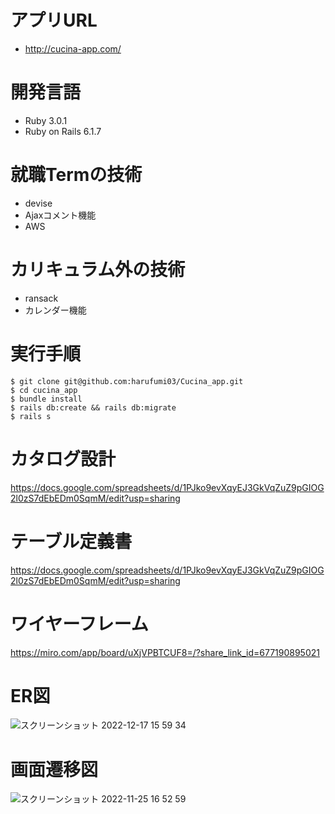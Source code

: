 # アプリURL
- http://cucina-app.com/

# 開発言語
- Ruby 3.0.1
- Ruby on Rails 6.1.7

# 就職Termの技術
- devise
- Ajaxコメント機能
- AWS

# カリキュラム外の技術
- ransack
- カレンダー機能

# 実行手順
```
$ git clone git@github.com:harufumi03/Cucina_app.git
$ cd cucina_app
$ bundle install
$ rails db:create && rails db:migrate
$ rails s
```

# カタログ設計
https://docs.google.com/spreadsheets/d/1PJko9evXqyEJ3GkVqZuZ9pGIOG2l0zS7dEbEDm0SqmM/edit?usp=sharing

# テーブル定義書
https://docs.google.com/spreadsheets/d/1PJko9evXqyEJ3GkVqZuZ9pGIOG2l0zS7dEbEDm0SqmM/edit?usp=sharing

# ワイヤーフレーム
https://miro.com/app/board/uXjVPBTCUF8=/?share_link_id=677190895021

# ER図
![スクリーンショット 2022-12-17 15 59 34](https://user-images.githubusercontent.com/112235965/208229918-b3c2f017-c024-4955-80fd-31b32b5eeb96.png)

# 画面遷移図
![スクリーンショット 2022-11-25 16 52 59](https://user-images.githubusercontent.com/112235965/203929418-1436cfe2-f970-40b8-bbec-6650a9b6432a.png)
